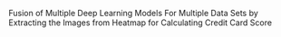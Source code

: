 Fusion of Multiple Deep Learning Models For Multiple Data Sets by Extracting the 
Images from Heatmap for Calculating Credit Card Score 

